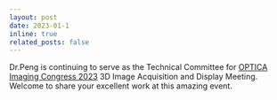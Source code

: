 ```yaml
---
layout: post
date: 2023-01-1
inline: true
related_posts: false
---
```


 Dr.Peng is continuing to serve as the Technical Committee for [OPTICA Imaging Congress 2023](https://www.optica.org/en-us/events/congress/imaging_and_applied_optics_congress/program/3d_image_acquisition_and_display_technology_percep/) 3D Image Acquisition and Display Meeting. Welcome to share your excellent work at this amazing event.